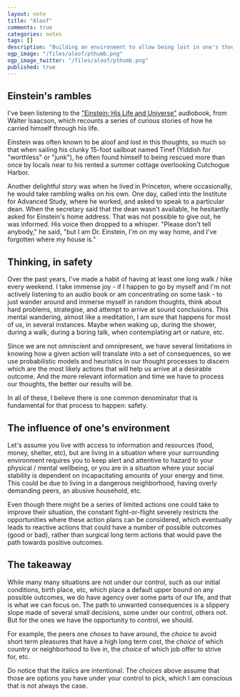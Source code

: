 ```yaml
---
layout: note
title: "Aloof"
comments: true
categories: notes
tags: []
description: "Building an environment to allow being lost in one's thoughts, as a gateway towards better outcomes"
ogp_image: "/files/aloof/pthumb.png"
ogp_image_twitter: "/files/aloof/pthumb.png"
published: true
---
```


## Einstein's rambles

I've been listening to the ["Einstein: His Life and Universe"](https://www.amazon.co.uk/Einstein-Life-Universe-Walter-Isaacson/dp/1847390544) audiobook, from Walter Isaacson, which recounts a series of curious stories of how he carried himself through his life.

Einstein was often known to be aloof and lost in this thoughts, so much so that when sailing his clunky 15-foot sailboat named Tinef (Yiddish for "worthless" or "junk"), he often found himself to being rescued more than once by locals near to his rented a summer cottage overlooking Cutchogue Harbor.

Another delightful story was when he lived in Princeton, where occasionally, he would take rambling walks on his own. One day, called into the Institute for Advanced Study, where he worked, and asked to speak to a particular dean. When the secretary said that the dean wasn't available, he hesitantly asked for Einstein's home address. That was not possible to give out, he was informed. His voice then dropped to a whisper. "Please don't tell anybody," he said, "but I am Dr. Einstein, I'm on my way home, and I've forgotten where my house is."

## Thinking, in safety

Over the past years, I've made a habit of having at least one long walk / hike every weekend. I take immense joy - if I happen to go by myself and I'm not actively listening to an audio book or am concentrating on some task - to just wander around and immerse myself in random thoughts, think about hard problems, strategise, and attempt to arrive at sound conclusions. This mental wandering, almost like a meditation, I am sure that happens for most of us, in several instances. Maybe when waking up, during the shower, during a walk, during a boring talk, when contemplating art or nature, etc.

Since we are not omniscient and omnipresent, we have several limitations in knowing how a given action will translate into a set of consequences, so we use probabilistic models and heuristics in our thought processes to discern which are the most likely actions that will help us arrive at a desirable outcome. And the more relevant information and time we have to process our thoughts, the better our results will be.

In all of these, I believe there is one common denominator that is fundamental for that process to happen: safety.

## The influence of one's environment

Let's assume you live with access to information and resources (food, money, shelter, etc), but are living in a situation where your surrounding environment requires you to keep alert and attentive to hazard to your physical / mental wellbeing, or you are in a situation where your social stability is dependent on incapacitating amounts of your energy and time. This could be due to living in a dangerous neighborhood, having overly demanding peers, an abusive household, etc.

Even though there might be a series of limited actions one could take to improve their situation, the constant fight-or-flight severely restricts the opportunities where these action plans can be considered, which eventually leads to reactive actions that could have a number of possible outcomes (good or bad), rather than surgical long term actions that would pave the path towards positive outcomes.


## The takeaway

While many many situations are not under our control, such as our initial conditions, birth place, etc, which place a default upper bound on any possible outcomes, we do have agency over some parts of our life, and that is what we can focus on. The path to unwanted consequences is a slippery slope made of several small decisions, some under our control, others not. But for the ones we have the opportunity to control, we should.

For example, the peers one *choses* to have around, the *choice* to avoid short term pleasures that have a high long term cost, the *choice* of which country or neighborhood to live in, the *choice* of which job offer to strive for, etc.

Do notice that the italics are intentional. The *choices* above assume that those are options you have under your control to pick, which I am conscious that is not always the case.